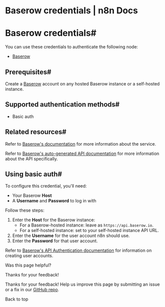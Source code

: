 # Baserow credentials | n8n Docs

[ ](https://github.com/n8n-io/n8n-docs/edit/main/docs/integrations/builtin/credentials/baserow.md "Edit this page")

# Baserow credentials#

You can use these credentials to authenticate the following node:

  * [Baserow](../../app-nodes/n8n-nodes-base.baserow/)

## Prerequisites#

Create a [Baserow](https://baserow.io/) account on any hosted Baserow instance or a self-hosted instance.

## Supported authentication methods#

  * Basic auth

## Related resources#

Refer to [Baserow's documentation](https://baserow.io/docs/index) for more information about the service.

Refer to [Baserow's auto-generated API documentation](https://baserow.io/api-docs) for more information about the API specifically.

## Using basic auth#

To configure this credential, you'll need:

  * Your Baserow **Host**
  * A **Username** and **Password** to log in with

Follow these steps:

  1. Enter the **Host** for the Baserow instance:
     * For a Baserow-hosted instance: leave as `https://api.baserow.io`.
     * For a self-hosted instance: set to your self-hosted instance API URL.
  2. Enter the **Username** for the user account n8n should use.
  3. Enter the **Password** for that user account.

Refer to [Baserow's API Authentication documentation](https://baserow.io/docs/apis/rest-api#authentication) for information on creating user accounts.

Was this page helpful? 

Thanks for your feedback! 

Thanks for your feedback! Help us improve this page by submitting an issue or a fix in our [GitHub repo](https://github.com/n8n-io/n8n-docs). 

Back to top